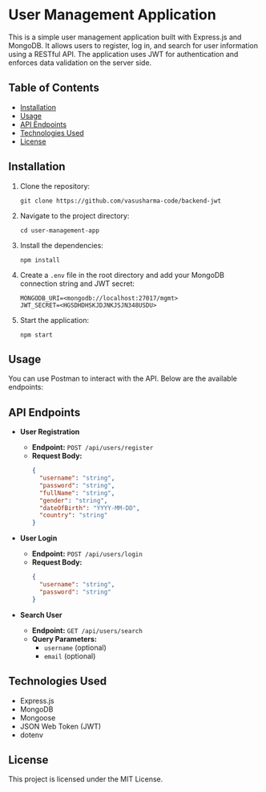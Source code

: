 # User Management Application

This is a simple user management application built with Express.js and MongoDB. It allows users to register, log in, and search for user information using a RESTful API. The application uses JWT for authentication and enforces data validation on the server side.

## Table of Contents

- [Installation](#installation)
- [Usage](#usage)
- [API Endpoints](#api-endpoints)
- [Technologies Used](#technologies-used)
- [License](#license)

## Installation

1. Clone the repository:
   ```
   git clone https://github.com/vasusharma-code/backend-jwt
   ```

2. Navigate to the project directory:
   ```
   cd user-management-app
   ```

3. Install the dependencies:
   ```
   npm install
   ```

4. Create a `.env` file in the root directory and add your MongoDB connection string and JWT secret:
   ```
   MONGODB_URI=<mongodb://localhost:27017/mgmt>
   JWT_SECRET=<HGSDHDHSKJDJNKJSJN348USDU>
   ```

5. Start the application:
   ```
   npm start
   ```

## Usage

You can use Postman to interact with the API. Below are the available endpoints:

## API Endpoints

- **User Registration**
  - **Endpoint:** `POST /api/users/register`
  - **Request Body:**
    ```json
    {
      "username": "string",
      "password": "string",
      "fullName": "string",
      "gender": "string",
      "dateOfBirth": "YYYY-MM-DD",
      "country": "string"
    }
    ```

- **User Login**
  - **Endpoint:** `POST /api/users/login`
  - **Request Body:**
    ```json
    {
      "username": "string",
      "password": "string"
    }
    ```

- **Search User**
  - **Endpoint:** `GET /api/users/search`
  - **Query Parameters:**
    - `username` (optional)
    - `email` (optional)

## Technologies Used

- Express.js
- MongoDB
- Mongoose
- JSON Web Token (JWT)
- dotenv

## License

This project is licensed under the MIT License.
